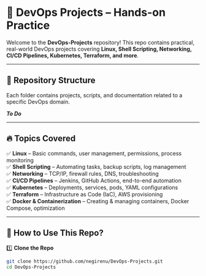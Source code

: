 # 🚀 DevOps Projects – Hands-on Practice  

Welcome to the **DevOps-Projects** repository! This repo contains practical, real-world DevOps projects covering **Linux, Shell Scripting, Networking, CI/CD Pipelines, Kubernetes, Terraform, and more**.  

---

## 📂 Repository Structure  
Each folder contains projects, scripts, and documentation related to a specific DevOps domain.  

*******To Do*******

---

## 🔥 Topics Covered  
✅ **Linux** – Basic commands, user management, permissions, process monitoring  
✅ **Shell Scripting** – Automating tasks, backup scripts, log management  
✅ **Networking** – TCP/IP, firewall rules, DNS, troubleshooting  
✅ **CI/CD Pipelines** – Jenkins, GitHub Actions, end-to-end automation  
✅ **Kubernetes** – Deployments, services, pods, YAML configurations  
✅ **Terraform** – Infrastructure as Code (IaC), AWS provisioning  
✅ **Docker & Containerization** – Creating & managing containers, Docker Compose, optimization  

---

## 📖 How to Use This Repo?  
1️⃣ **Clone the Repo**  
```bash
git clone https://github.com/negirenu/DevOps-Projects.git
cd DevOps-Projects
